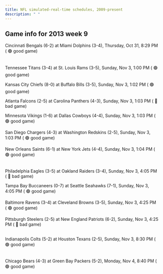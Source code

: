 ```yaml
---
title: NFL simulated-real-time schedules, 2009-present
description: " "
---
```


## Game info for 2013 week 9
Cincinnati Bengals (6-2) at Miami Dolphins (3-4), Thursday, Oct 31, 8:29 PM (	:green_circle: good game)

<br/>Tennessee Titans (3-4) at St. Louis Rams (3-5), Sunday, Nov 3, 1:00 PM (	:green_circle: good game)

Kansas City Chiefs (8-0) at Buffalo Bills (3-5), Sunday, Nov 3, 1:02 PM (	:green_circle: good game)

Atlanta Falcons (2-5) at Carolina Panthers (4-3), Sunday, Nov 3, 1:03 PM (	:red_circle: bad game)

Minnesota Vikings (1-6) at Dallas Cowboys (4-4), Sunday, Nov 3, 1:03 PM (	:green_circle: good game)

San Diego Chargers (4-3) at Washington Redskins (2-5), Sunday, Nov 3, 1:03 PM (	:green_circle: good game)

New Orleans Saints (6-1) at New York Jets (4-4), Sunday, Nov 3, 1:04 PM (	:green_circle: good game)

<br/>Philadelphia Eagles (3-5) at Oakland Raiders (3-4), Sunday, Nov 3, 4:05 PM (	:red_circle: bad game)

Tampa Bay Buccaneers (0-7) at Seattle Seahawks (7-1), Sunday, Nov 3, 4:05 PM (	:green_circle: good game)

Baltimore Ravens (3-4) at Cleveland Browns (3-5), Sunday, Nov 3, 4:25 PM (	:green_circle: good game)

Pittsburgh Steelers (2-5) at New England Patriots (6-2), Sunday, Nov 3, 4:25 PM (	:red_circle: bad game)

<br/>Indianapolis Colts (5-2) at Houston Texans (2-5), Sunday, Nov 3, 8:30 PM (	:green_circle: good game)

<br/>Chicago Bears (4-3) at Green Bay Packers (5-2), Monday, Nov 4, 8:40 PM (	:green_circle: good game)


